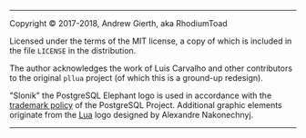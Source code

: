 <div id="footerContainer">

----

<div id="footer">

Copyright © 2017-2018, Andrew Gierth, aka RhodiumToad

Licensed under the terms of the MIT license, a copy of which is included
in the file `LICENSE` in the distribution.

The author acknowledges the work of Luis Carvalho and other contributors
to the original `pllua` project (of which this is a ground-up redesign).

"Slonik" the PostgreSQL Elephant logo is used in accordance with the
[trademark policy](https://wiki.postgresql.org/wiki/Trademark_Policy)
of the PostgreSQL Project. Additional graphic elements originate from
the [Lua](http://www.lua.org) logo designed by Alexandre Nakonechnyj.

</div>

----

</div>
<!--eof-->
